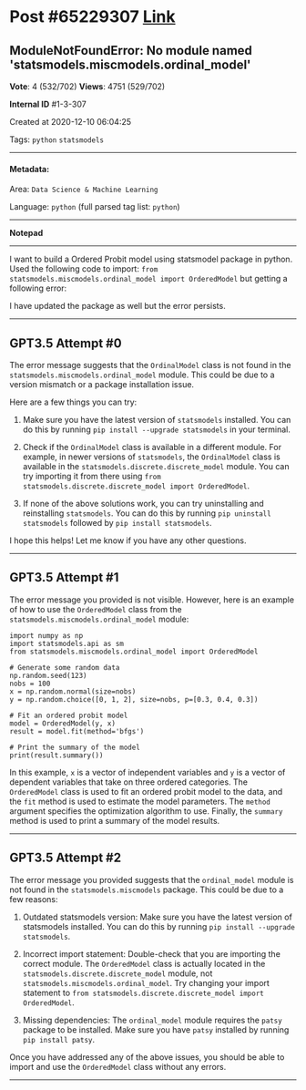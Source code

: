
# Post \#65229307 [Link](https://stackoverflow.com/questions/65229307/)

## ModuleNotFoundError: No module named 'statsmodels.miscmodels.ordinal_model'

**Vote**: 4 (532/702) **Views**: 4751 (529/702) 

**Internal ID** \#1-3-307

Created at 2020-12-10 06:04:25

Tags: `python` `statsmodels`

----------

#### Metadata:

Area: `Data Science & Machine Learning`

Language: `python` (full parsed tag list: `python`)

----------

**Notepad**


----------

I want to build a Ordered Probit model using statsmodel package in python. Used the following code to import:
`from statsmodels.miscmodels.ordinal_model import OrderedModel`
but getting a following error:

I have updated the package as well but the error persists.


----------
        
## GPT3.5 Attempt \#0

The error message suggests that the `OrdinalModel` class is not found in the `statsmodels.miscmodels.ordinal_model` module. This could be due to a version mismatch or a package installation issue.

Here are a few things you can try:

1. Make sure you have the latest version of `statsmodels` installed. You can do this by running `pip install --upgrade statsmodels` in your terminal.

2. Check if the `OrdinalModel` class is available in a different module. For example, in newer versions of `statsmodels`, the `OrdinalModel` class is available in the `statsmodels.discrete.discrete_model` module. You can try importing it from there using `from statsmodels.discrete.discrete_model import OrderedModel`.

3. If none of the above solutions work, you can try uninstalling and reinstalling `statsmodels`. You can do this by running `pip uninstall statsmodels` followed by `pip install statsmodels`.

I hope this helps! Let me know if you have any other questions.

--------

## GPT3.5 Attempt \#1

The error message you provided is not visible. However, here is an example of how to use the `OrderedModel` class from the `statsmodels.miscmodels.ordinal_model` module:

```
import numpy as np
import statsmodels.api as sm
from statsmodels.miscmodels.ordinal_model import OrderedModel

# Generate some random data
np.random.seed(123)
nobs = 100
x = np.random.normal(size=nobs)
y = np.random.choice([0, 1, 2], size=nobs, p=[0.3, 0.4, 0.3])

# Fit an ordered probit model
model = OrderedModel(y, x)
result = model.fit(method='bfgs')

# Print the summary of the model
print(result.summary())
```

In this example, `x` is a vector of independent variables and `y` is a vector of dependent variables that take on three ordered categories. The `OrderedModel` class is used to fit an ordered probit model to the data, and the `fit` method is used to estimate the model parameters. The `method` argument specifies the optimization algorithm to use. Finally, the `summary` method is used to print a summary of the model results.

--------

## GPT3.5 Attempt \#2

The error message you provided suggests that the `ordinal_model` module is not found in the `statsmodels.miscmodels` package. This could be due to a few reasons:

1. Outdated statsmodels version: Make sure you have the latest version of statsmodels installed. You can do this by running `pip install --upgrade statsmodels`.

2. Incorrect import statement: Double-check that you are importing the correct module. The `OrderedModel` class is actually located in the `statsmodels.discrete.discrete_model` module, not `statsmodels.miscmodels.ordinal_model`. Try changing your import statement to `from statsmodels.discrete.discrete_model import OrderedModel`.

3. Missing dependencies: The `ordinal_model` module requires the `patsy` package to be installed. Make sure you have `patsy` installed by running `pip install patsy`.

Once you have addressed any of the above issues, you should be able to import and use the `OrderedModel` class without any errors.

--------
